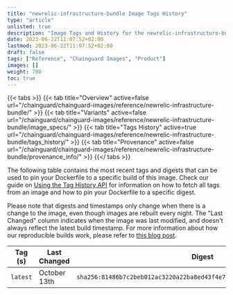 ```yaml
---
title: "newrelic-infrastructure-bundle Image Tags History"
type: "article"
unlisted: true
description: "Image Tags and History for the newrelic-infrastructure-bundle Chainguard Image"
date: 2023-06-22T11:07:52+02:00
lastmod: 2023-06-22T11:07:52+02:00
draft: false
tags: ["Reference", "Chainguard Images", "Product"]
images: []
weight: 700
toc: true
---
```


{{< tabs >}}
{{< tab title="Overview" active=false url="/chainguard/chainguard-images/reference/newrelic-infrastructure-bundle/" >}}
{{< tab title="Variants" active=false url="/chainguard/chainguard-images/reference/newrelic-infrastructure-bundle/image_specs/" >}}
{{< tab title="Tags History" active=true url="/chainguard/chainguard-images/reference/newrelic-infrastructure-bundle/tags_history/" >}}
{{< tab title="Provenance" active=false url="/chainguard/chainguard-images/reference/newrelic-infrastructure-bundle/provenance_info/" >}}
{{</ tabs >}}

The following table contains the most recent tags and digests that can be used to pin your Dockerfile to a specific build of this image. Check our guide on [Using the Tag History API](/chainguard/chainguard-images/using-the-tag-history-api/) for information on how to fetch all tags from an image and how to pin your Dockerfile to a specific digest.

Please note that digests and timestamps only change when there is a change to the image, even though images are rebuilt every night. The "Last Changed" column indicates when the image was last modified, and doesn't always reflect the latest build timestamp. For more information about how our reproducible builds work, please refer to [this blog post](https://www.chainguard.dev/unchained/reproducing-chainguards-reproducible-image-builds).

| Tag (s)   | Last Changed | Digest                                                                    |
|-----------|--------------|---------------------------------------------------------------------------|
|  `latest` | October 13th | `sha256:81486b7c2beb012ac3220a22ba8ed43f4e772bd518505a8c6c3da9979b1bff83` |


